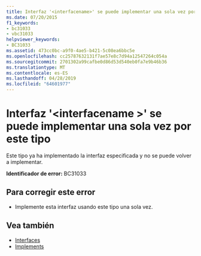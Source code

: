 ```yaml
---
title: Interfaz '<interfacename>' se puede implementar una sola vez por este tipo
ms.date: 07/20/2015
f1_keywords:
- bc31033
- vbc31033
helpviewer_keywords:
- BC31033
ms.assetid: 473cc0bc-a9f0-4ae5-b421-5c08ea6bbc5e
ms.openlocfilehash: cc25787632131f7ae57e8c7d94a12547264c054a
ms.sourcegitcommit: 2701302a99cafbe0d86d53d540eb0fa7e9b46b36
ms.translationtype: MT
ms.contentlocale: es-ES
ms.lasthandoff: 04/28/2019
ms.locfileid: "64601977"
---
```

# <a name="interface-interfacename-can-be-implemented-only-once-by-this-type"></a>Interfaz '\<interfacename >' se puede implementar una sola vez por este tipo
Este tipo ya ha implementado la interfaz especificada y no se puede volver a implementar.  
  
 **Identificador de error:** BC31033  
  
## <a name="to-correct-this-error"></a>Para corregir este error  
  
- Implemente esta interfaz usando este tipo una sola vez.  
  
## <a name="see-also"></a>Vea también

- [Interfaces](../../visual-basic/programming-guide/language-features/interfaces/index.md)
- [Implements](../../visual-basic/language-reference/statements/implements-clause.md)
